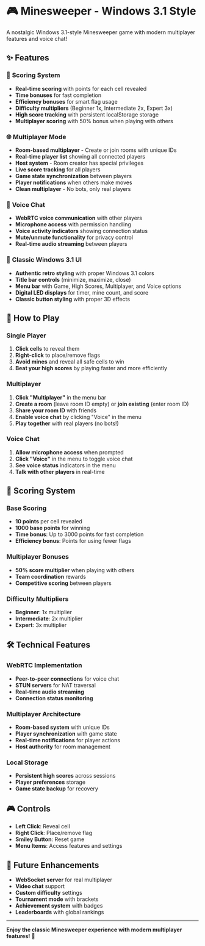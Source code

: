 # 🎮 Minesweeper - Windows 3.1 Style

A nostalgic Windows 3.1-style Minesweeper game with modern multiplayer features and voice chat!

## ✨ Features

### 🎯 **Scoring System**
- **Real-time scoring** with points for each cell revealed
- **Time bonuses** for fast completion
- **Efficiency bonuses** for smart flag usage
- **Difficulty multipliers** (Beginner 1x, Intermediate 2x, Expert 3x)
- **High score tracking** with persistent localStorage storage
- **Multiplayer scoring** with 50% bonus when playing with others

### 🌐 **Multiplayer Mode**
- **Room-based multiplayer** - Create or join rooms with unique IDs
- **Real-time player list** showing all connected players
- **Host system** - Room creator has special privileges
- **Live score tracking** for all players
- **Game state synchronization** between players
- **Player notifications** when others make moves
- **Clean multiplayer** - No bots, only real players

### 🎤 **Voice Chat**
- **WebRTC voice communication** with other players
- **Microphone access** with permission handling
- **Voice activity indicators** showing connection status
- **Mute/unmute functionality** for privacy control
- **Real-time audio streaming** between players

### 🎨 **Classic Windows 3.1 UI**
- **Authentic retro styling** with proper Windows 3.1 colors
- **Title bar controls** (minimize, maximize, close)
- **Menu bar** with Game, High Scores, Multiplayer, and Voice options
- **Digital LED displays** for timer, mine count, and score
- **Classic button styling** with proper 3D effects

## 🚀 How to Play

### Single Player
1. **Click cells** to reveal them
2. **Right-click** to place/remove flags
3. **Avoid mines** and reveal all safe cells to win
4. **Beat your high scores** by playing faster and more efficiently

### Multiplayer
1. **Click "Multiplayer"** in the menu bar
2. **Create a room** (leave room ID empty) or **join existing** (enter room ID)
3. **Share your room ID** with friends
4. **Enable voice chat** by clicking "Voice" in the menu
5. **Play together** with real players (no bots!)

### Voice Chat
1. **Allow microphone access** when prompted
2. **Click "Voice"** in the menu to toggle voice chat
3. **See voice status** indicators in the menu
4. **Talk with other players** in real-time

## 🎯 Scoring System

### Base Scoring
- **10 points** per cell revealed
- **1000 base points** for winning
- **Time bonus**: Up to 3000 points for fast completion
- **Efficiency bonus**: Points for using fewer flags

### Multiplayer Bonuses
- **50% score multiplier** when playing with others
- **Team coordination** rewards
- **Competitive scoring** between players

### Difficulty Multipliers
- **Beginner**: 1x multiplier
- **Intermediate**: 2x multiplier  
- **Expert**: 3x multiplier

## 🛠️ Technical Features

### WebRTC Implementation
- **Peer-to-peer connections** for voice chat
- **STUN servers** for NAT traversal
- **Real-time audio streaming**
- **Connection status monitoring**

### Multiplayer Architecture
- **Room-based system** with unique IDs
- **Player synchronization** with game state
- **Real-time notifications** for player actions
- **Host authority** for room management

### Local Storage
- **Persistent high scores** across sessions
- **Player preferences** storage
- **Game state backup** for recovery

## 🎮 Controls

- **Left Click**: Reveal cell
- **Right Click**: Place/remove flag
- **Smiley Button**: Reset game
- **Menu Items**: Access features and settings

## 🌟 Future Enhancements

- **WebSocket server** for real multiplayer
- **Video chat** support
- **Custom difficulty** settings
- **Tournament mode** with brackets
- **Achievement system** with badges
- **Leaderboards** with global rankings

---

**Enjoy the classic Minesweeper experience with modern multiplayer features!** 🎉 